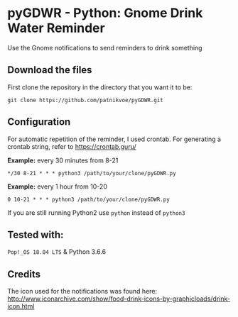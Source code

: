 # pyGDWR - Python: Gnome Drink Water Reminder
Use the Gnome notifications to send reminders to drink something

## Download the files
First clone the repository in the directory that you want it to be:
```
git clone https://github.com/patnikvoe/pyGDWR.git
```
## Configuration
For automatic repetition of the reminder, I used crontab. For generating a crontab string, refer to https://crontab.guru/

**Example:** every 30 minutes from 8-21
```
*/30 8-21 * * * python3 /path/to/your/clone/pyGDWR.py
```
**Example:** every 1 hour from 10-20
```
0 10-21 * * * python3 /path/to/your/clone/pyGDWR.py
```
If you are still running Python2 use `python` instead of `python3`

## Tested with:
`Pop!_OS 18.04 LTS` & Python 3.6.6

## Credits
The icon used for the notifications was found here:
http://www.iconarchive.com/show/food-drink-icons-by-graphicloads/drink-icon.html

